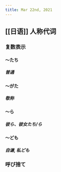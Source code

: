 ```yaml
---
title: Mar 22nd, 2021
---
```


## [[日语]] 人称代词
### 复数表示
#### ～たち
##### 普通
#### ～がた
##### 敬称
#### ～ら
##### 彼ら、彼女たち/ら
#### ～ども
##### 自谦, 私ども
### 呼び捨て
